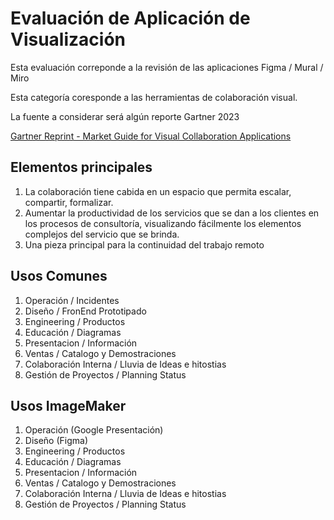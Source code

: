 # Evaluación de Aplicación de Visualización
Esta evaluación correponde a la revisión de las aplicaciones Figma / Mural / Miro

Esta categoría coresponde a las herramientas de colaboración visual.

La fuente a considerar será algún reporte Gartner 2023

[Gartner Reprint - Market Guide for Visual Collaboration Applications](assets/Gartner%20Reprint%20-%20Market%20Guide%20for%20Visual%20Collaboration%20Applications.pdf)


## Elementos principales

1. La colaboración tiene cabida en un espacio que permita escalar, compartir, formalizar.
1. Aumentar la productividad de los servicios que se dan a los clientes en los procesos de consultoría, visualizando fácilmente los elementos complejos del servicio que se brinda.
1. Una pieza principal para la continuidad del trabajo remoto

## Usos Comunes
1. Operación / Incidentes
1. Diseño / FronEnd Prototipado
1. Engineering / Productos
1. Educación / Diagramas
1. Presentacion / Información 
1. Ventas / Catalogo y Demostraciones
1. Colaboración Interna / Lluvia de Ideas e hitostias
1. Gestión de Proyectos / Planning Status

## Usos ImageMaker
1. Operación (Google Presentación)
1. Diseño (Figma)
1. Engineering / Productos
1. Educación / Diagramas
1. Presentacion / Información 
1. Ventas / Catalogo y Demostraciones
1. Colaboración Interna / Lluvia de Ideas e hitostias
1. Gestión de Proyectos / Planning Status